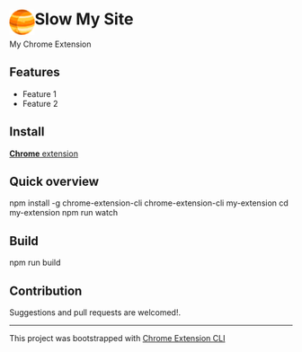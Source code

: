 # <img src="public/icons/icon_48.png" width="45" align="left"> Slow My Site

My Chrome Extension

## Features

- Feature 1
- Feature 2

## Install

[**Chrome** extension]() <!-- TODO: Add chrome extension link inside parenthesis -->

## Quick overview
npm install -g chrome-extension-cli
chrome-extension-cli my-extension
cd my-extension
npm run watch

## Build 
npm run build

## Contribution

Suggestions and pull requests are welcomed!.

---

This project was bootstrapped with [Chrome Extension CLI](https://github.com/dutiyesh/chrome-extension-cli)

